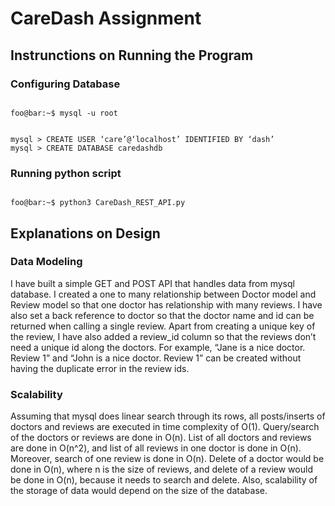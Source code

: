 # CareDash Assignment

## Instrunctions on Running the Program
### Configuring Database
```console

foo@bar:~$ mysql -u root

```

```console

mysql > CREATE USER ‘care’@‘localhost’ IDENTIFIED BY ‘dash’
mysql > CREATE DATABASE caredashdb

```

### Running python script
```console

foo@bar:~$ python3 CareDash_REST_API.py

```

## Explanations on Design
### Data Modeling
I have built a simple GET and POST API that handles data from mysql database. I created a one to many relationship between Doctor model and Review model so that one doctor has relationship with many reviews. I have also set a back reference to doctor so that the doctor name and id can be returned when calling a single review. Apart from creating a unique key of the review, I have also added a review_id column so that the reviews don’t need a unique id along the doctors. For example, “Jane is a nice doctor. Review 1” and “John is a nice doctor. Review 1” can be created without having the duplicate error in the review ids. 

### Scalability
Assuming that mysql does linear search through its rows, all posts/inserts of doctors and reviews are executed in time complexity of O(1). Query/search of the doctors or reviews are done in O(n). List of all doctors and reviews are done in O(n^2),  and list of all reviews in one doctor is done in O(n). Moreover, search of one review is done in O(n). Delete of a doctor would be done in O(n), where n is the size of reviews, and delete of a review would be done in O(n), because it needs to search and delete. Also, scalability of the storage of data would depend on the size of the database. 
